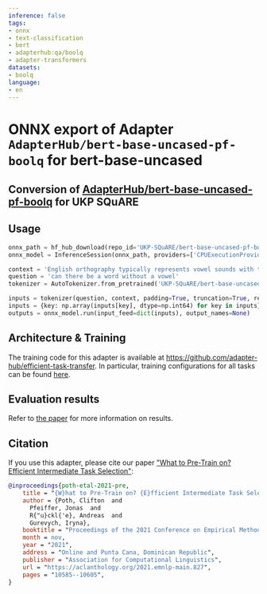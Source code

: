 ```yaml
---
inference: false
tags:
- onnx
- text-classification
- bert
- adapterhub:qa/boolq
- adapter-transformers
datasets:
- boolq
language:
- en
---
```


# ONNX export of Adapter `AdapterHub/bert-base-uncased-pf-boolq` for bert-base-uncased
## Conversion of [AdapterHub/bert-base-uncased-pf-boolq](https://huggingface.co/AdapterHub/bert-base-uncased-pf-boolq) for UKP SQuARE


## Usage
```python
onnx_path = hf_hub_download(repo_id='UKP-SQuARE/bert-base-uncased-pf-boolq-onnx', filename='model.onnx') # or model_quant.onnx for quantization
onnx_model = InferenceSession(onnx_path, providers=['CPUExecutionProvider'])

context = 'English orthography typically represents vowel sounds with the five conventional vowel letters ⟨a, e, i, o, u⟩, as well as ⟨y⟩, which may also be a consonant depending on context. However, outside of abbreviations, there are a handful of words in English that do not have vowels, either because the vowel sounds are not written with vowel letters or because the words themselves are pronounced without vowel sounds'.
question = 'can there be a word without a vowel'
tokenizer = AutoTokenizer.from_pretrained('UKP-SQuARE/bert-base-uncased-pf-boolq-onnx')

inputs = tokenizer(question, context, padding=True, truncation=True, return_tensors='np')
inputs = {key: np.array(inputs[key], dtype=np.int64) for key in inputs}
outputs = onnx_model.run(input_feed=dict(inputs), output_names=None)
```

## Architecture & Training

The training code for this adapter is available at https://github.com/adapter-hub/efficient-task-transfer.
In particular, training configurations for all tasks can be found [here](https://github.com/adapter-hub/efficient-task-transfer/tree/master/run_configs).


## Evaluation results

Refer to [the paper](https://arxiv.org/pdf/2104.08247) for more information on results.

## Citation

If you use this adapter, please cite our paper ["What to Pre-Train on? Efficient Intermediate Task Selection"](https://arxiv.org/pdf/2104.08247):

```bibtex
@inproceedings{poth-etal-2021-pre,
    title = "{W}hat to Pre-Train on? {E}fficient Intermediate Task Selection",
    author = {Poth, Clifton  and
      Pfeiffer, Jonas  and
      R{"u}ckl{'e}, Andreas  and
      Gurevych, Iryna},
    booktitle = "Proceedings of the 2021 Conference on Empirical Methods in Natural Language Processing",
    month = nov,
    year = "2021",
    address = "Online and Punta Cana, Dominican Republic",
    publisher = "Association for Computational Linguistics",
    url = "https://aclanthology.org/2021.emnlp-main.827",
    pages = "10585--10605",
}
```